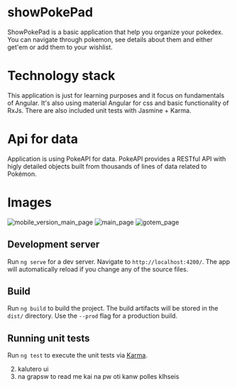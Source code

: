 # showPokePad

ShowPokePad is a basic application that help you organize your pokedex. You can navigate through pokemon, see details about them and either get'em or add them to your wishlist.

# Technology stack

This application is just for learning purposes and it focus on fundamentals of Angular. 
It's also using material Angular for css and basic functionality of RxJs.
There are also included unit tests with Jasmine + Karma.

# Api for data

Application is using PokeAPI for data.
PokeAPI provides a RESTful API with higly detailed objects built from thousands of lines of data related to Pokémon.


# Images
![mobile_version_main_page](https://github.com/fdgenie/Pokedex/blob/master/src/assets/images/mobile_main_page.png)
![main_page](https://github.com/fdgenie/Pokedex/blob/master/src/assets/images/main_page.png)
![gotem_page](https://github.com/fdgenie/Pokedex/blob/master/src/assets/images/gotem_page.png)

## Development server

Run `ng serve` for a dev server. Navigate to `http://localhost:4200/`. The app will automatically reload if you change any of the source files.

## Build

Run `ng build` to build the project. The build artifacts will be stored in the `dist/` directory. Use the `--prod` flag for a production build.

## Running unit tests

Run `ng test` to execute the unit tests via [Karma](https://karma-runner.github.io).


2) kalutero ui
5) na grapsw to read me kai na pw oti kanw polles klhseis
